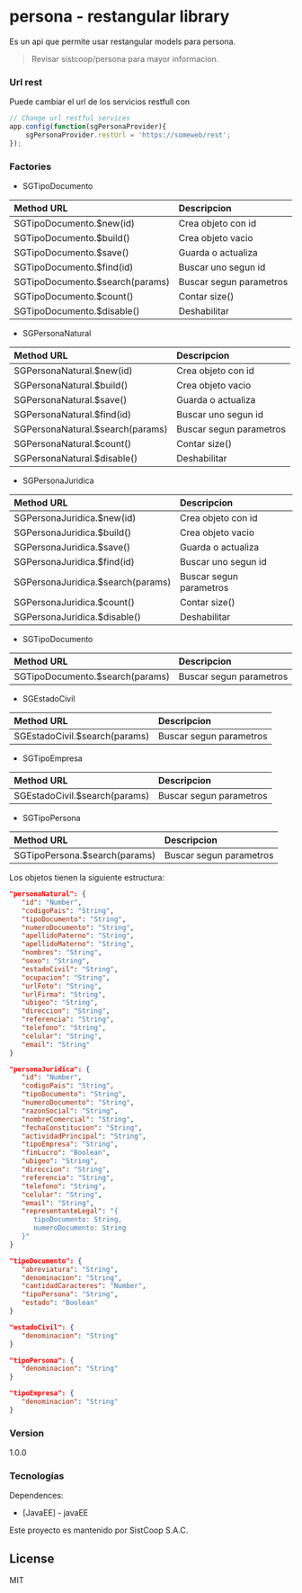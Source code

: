 # persona - restangular library

Es un api que permite usar restangular models para persona.

> Revisar sistcoop/persona para mayor informacion.

### Url rest
Puede cambiar el url de los servicios restfull con 

````javascript
// Change url restful services
app.config(function(sgPersonaProvider){
    sgPersonaProvider.restUrl = 'https://someweb/rest';
});
````

### Factories
* SGTipoDocumento

| Method        URL                     | Descripcion                   |
| :-------------------------------------|:------------------------------|
| SGTipoDocumento.$new(id)              | Crea objeto con id            |
| SGTipoDocumento.$build()              | Crea objeto vacio             |
| SGTipoDocumento.$save()               | Guarda o actualiza            |
| SGTipoDocumento.$find(id)             | Buscar uno segun id           |
| SGTipoDocumento.$search(params)       | Buscar segun parametros       |
| SGTipoDocumento.$count()              | Contar size()                 |
| SGTipoDocumento.$disable()            | Deshabilitar                  |


* SGPersonaNatural

| Method        URL                     | Descripcion                   |
| :-------------------------------------|:------------------------------|
| SGPersonaNatural.$new(id)             | Crea objeto con id            |
| SGPersonaNatural.$build()             | Crea objeto vacio             |
| SGPersonaNatural.$save()              | Guarda o actualiza            |
| SGPersonaNatural.$find(id)            | Buscar uno segun id           |
| SGPersonaNatural.$search(params)      | Buscar segun parametros       |
| SGPersonaNatural.$count()             | Contar size()                 |
| SGPersonaNatural.$disable()           | Deshabilitar                  |


* SGPersonaJuridica

| Method        URL                      | Descripcion                   |
| :--------------------------------------|:------------------------------|
| SGPersonaJuridica.$new(id)             | Crea objeto con id            |
| SGPersonaJuridica.$build()             | Crea objeto vacio             |
| SGPersonaJuridica.$save()              | Guarda o actualiza            |
| SGPersonaJuridica.$find(id)            | Buscar uno segun id           |
| SGPersonaJuridica.$search(params)      | Buscar segun parametros       |
| SGPersonaJuridica.$count()             | Contar size()                 |
| SGPersonaJuridica.$disable()           | Deshabilitar                  |


* SGTipoDocumento

| Method        URL                     | Descripcion                   |
| :-------------------------------------|:------------------------------|
| SGTipoDocumento.$search(params)       | Buscar segun parametros       |


* SGEstadoCivil

| Method        URL                     | Descripcion                   |
| :-------------------------------------|:------------------------------|
| SGEstadoCivil.$search(params)         | Buscar segun parametros       |


* SGTipoEmpresa

| Method        URL                     | Descripcion                   |
| :-------------------------------------|:------------------------------|
| SGEstadoCivil.$search(params)         | Buscar segun parametros       |


* SGTipoPersona

| Method        URL                     | Descripcion                   |
| :-------------------------------------|:------------------------------|
| SGTipoPersona.$search(params)         | Buscar segun parametros       |


Los objetos tienen la siguiente estructura:
	
```json
"personaNatural": {
   "id": "Number",
   "codigoPais": "String",
   "tipoDocumento": "String",
   "numeroDocumento": "String",
   "apellidoPaterno": "String",
   "apellidoMaterno": "String",
   "nombres": "String",
   "sexo": "String",
   "estadoCivil": "String",
   "ocupacion": "String",
   "urlFoto": "String",
   "urlFirma": "String",
   "ubigeo": "String",
   "direccion": "String",
   "referencia": "String",
   "telefono": "String",
   "celular": "String",
   "email": "String"
}
```

```json
"personaJuridica": {
   "id": "Number",
   "codigoPais": "String",
   "tipoDocumento": "String",
   "numeroDocumento": "String",
   "razonSocial": "String",
   "nombreComercial": "String",
   "fechaConstitucion": "String",   
   "actividadPrincipal": "String",   
   "tipoEmpresa": "String",
   "finLucro": "Boolean",   
   "ubigeo": "String",
   "direccion": "String",
   "referencia": "String",
   "telefono": "String",
   "celular": "String",
   "email": "String",
   "representanteLegal": "{
      tipoDocumento: String,
      numeroDocumento: String
   }"
}
```

```json
"tipoDocumento": {
   "abreviatura": "String",
   "denominacion": "String",
   "cantidadCaracteres": "Number",
   "tipoPersona": "String",
   "estado": "Boolean"   
}
```

```json
"estadoCivil": {
   "denominacion": "String"  
}
```

```json
"tipoPersona": {
   "denominacion": "String"  
}
```

```json
"tipoEmpresa": {
   "denominacion": "String"  
}
```

	
### Version
1.0.0

### Tecnologías

Dependences:

* [JavaEE] - javaEE

Este proyecto es mantenido por SistCoop S.A.C.

License
----

MIT